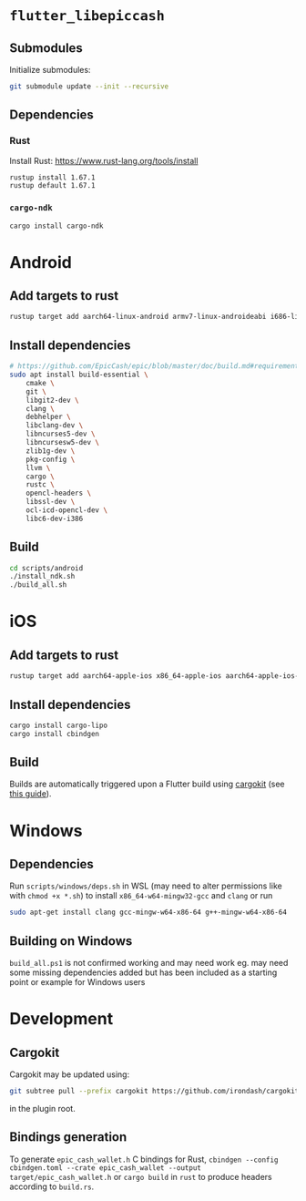 # `flutter_libepiccash`
## Submodules
Initialize submodules:
```sh
git submodule update --init --recursive
```

## Dependencies
### Rust
Install Rust: https://www.rust-lang.org/tools/install
```sh
rustup install 1.67.1
rustup default 1.67.1
```

### `cargo-ndk`
```sh
cargo install cargo-ndk
```

# Android
## Add targets to rust
```sh
rustup target add aarch64-linux-android armv7-linux-androideabi i686-linux-android
```

## Install dependencies
```sh
# https://github.com/EpicCash/epic/blob/master/doc/build.md#requirements
sudo apt install build-essential \
	cmake \
	git \
	libgit2-dev \
	clang \
	debhelper \
	libclang-dev \
	libncurses5-dev \
	libncursesw5-dev \
	zlib1g-dev \
	pkg-config \
	llvm \
	cargo \
	rustc \
	opencl-headers \
	libssl-dev \
	ocl-icd-opencl-dev \
	libc6-dev-i386
```

## Build
```sh
cd scripts/android
./install_ndk.sh
./build_all.sh
```

# iOS
## Add targets to rust
```sh
rustup target add aarch64-apple-ios x86_64-apple-ios aarch64-apple-ios-sim
```

## Install dependencies
```sh
cargo install cargo-lipo
cargo install cbindgen
```

## Build
Builds are automatically triggered upon a Flutter build using [cargokit](https://github.com/irondash/cargokit) (see [this guide](https://matejknopp.com/post/flutter_plugin_in_rust_with_no_prebuilt_binaries/)).

# Windows
## Dependencies
Run `scripts/windows/deps.sh` in WSL (may need to alter permissions like with `chmod +x *.sh`) to install `x86_64-w64-mingw32-gcc` and `clang` or run
```sh
sudo apt-get install clang gcc-mingw-w64-x86-64 g++-mingw-w64-x86-64
```

## Building on Windows
`build_all.ps1` is not confirmed working and may need work eg. may need some missing dependencies added but has been included as a starting point or example for Windows users

# Development
## Cargokit
Cargokit may be updated using:
```sh
git subtree pull --prefix cargokit https://github.com/irondash/cargokit.git main --squash
```
in the plugin root.

## Bindings generation
To generate `epic_cash_wallet.h` C bindings for Rust, `cbindgen --config cbindgen.toml --crate epic_cash_wallet --output target/epic_cash_wallet.h` or `cargo build` in `rust` to produce headers according to `build.rs`.

[//]: # (To generate `epic_cash_bindings_generated.dart` Dart bindings for C, `flutter pub run ffigen --config ffigen.yaml`.)
